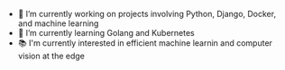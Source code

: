 - 🔭 I’m currently working on projects involving Python, Django, Docker, and machine learning
- 🌱 I’m currently learning Golang and Kubernetes
- 📚 I'm currently interested in efficient machine learnin and computer vision at the edge


